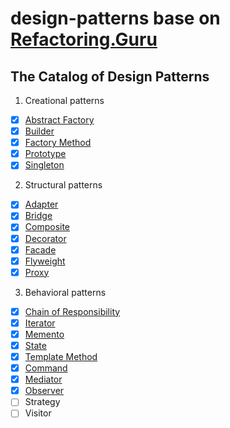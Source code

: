 # design-patterns base on [Refactoring.Guru](https://refactoring.guru/design-patterns)

## The Catalog of Design Patterns

1. Creational patterns
- [X] [Abstract Factory](./creational-patterns/abstract-factory)
- [X] [Builder](./creational-patterns/builder)
- [X] [Factory Method](./creational-patterns/factory-method)
- [X] [Prototype](./creational-patterns/prototype)
- [X] [Singleton](./creational-patterns/singleton)
2. Structural patterns
- [X] [Adapter](./structural-patterns/adapter)
- [X] [Bridge](./structural-patterns/bridge)
- [X] [Composite](./structural-patterns/composite)
- [X] [Decorator](./structural-patterns/decorator)
- [X] [Facade](./structural-patterns/facade)
- [X] [Flyweight](./structural-patterns/flyweight)
- [X] [Proxy](./structural-patterns/proxy)
3. Behavioral patterns
- [X] [Chain of Responsibility](./behavioral-patterns/chain-of-responsibility)
- [X] [Iterator](./behavioral-patterns/iterator)
- [X] [Memento](./behavioral-patterns/memento)
- [X] [State](./behavioral-patterns/state)
- [X] [Template Method](./behavioral-patterns/template-method)
- [X] [Command](./behavioral-patterns/command)
- [X] [Mediator](./behavioral-patterns/mediator)
- [X] [Observer](./behavioral-patterns/observer)
- [ ] Strategy
- [ ] Visitor